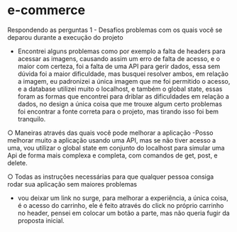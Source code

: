 # e-commerce
Respondendo as perguntas
1 - Desafios problemas com os quais você se deparou durante a execução
do projeto
- Encontrei alguns problemas como por exemplo a falta de headers para acessar as imagens, causando assim um erro de falta de acesso, e o maior com certeza, foi a falta de uma API para gerir dados, essa sem dúvida foi a maior dificuldade, mas busquei resolver ambos, em relação a imagem, eu padronizei a única imagem que me foi permitido o acesso, e a database utilizei muito o localhost, e também o global state, essas foram as formas que encontrei para driblar as dificuldades em relação a dados, no design a única coisa que me trouxe algum certo problemas foi encontrar a fonte correta para o projeto, mas tirando isso foi bem tranquilo.

○ Maneiras através das quais você pode melhorar a aplicação
-Posso melhorar muito a aplicação usando uma API, mas se não tiver acesso a uma, vou utilizar o global state em conjunto do localhost para simular uma Api de forma mais complexa e completa, com comandos de get, post, e delete.

○ Todas as instruções necessárias para que qualquer pessoa consiga
rodar sua aplicação sem maiores problemas
- vou deixar um link no surge, para melhorar a experiência, a única coisa, é o acesso do carrinho, ele é feito através do click no próprio carrinho no header, pensei em colocar um botão a parte, mas não queria fugir da proposta inicial.

